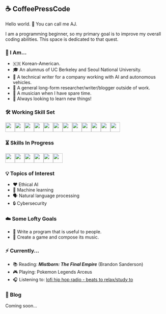 ## ☕️ CoffeePressCode

Hello world. 👋 You can call me AJ.

I am a programming beginner, so my primary goal is to improve my overall coding abilities. This space is dedicated to that quest.

### 📌 I Am...

- 🇰🇷 Korean-American.
- 🎓 An alumnus of UC Berkeley and Seoul National University.
- 💼 A technical writer for a company working with AI and autonomous vehicles.
- 📝 A general long-form researcher/writer/blogger outside of work.
- 🎹 A musician when I have spare time.
- 🌱 Always looking to learn new things!

### 🛠 Working Skill Set

<img src="https://cdn.jsdelivr.net/gh/devicons/devicon/icons/python/python-original.svg" width="30"/><img src="https://cdn.jsdelivr.net/gh/devicons/devicon/icons/markdown/markdown-original.svg" width="30"/><img src="https://cdn.jsdelivr.net/gh/devicons/devicon/icons/html5/html5-original.svg" width="30"/><img src="https://cdn.jsdelivr.net/gh/devicons/devicon/icons/css3/css3-original.svg" width="30"/><img src="https://cdn.jsdelivr.net/gh/devicons/devicon/icons/jira/jira-original.svg" width="30"/><img src="https://cdn.jsdelivr.net/gh/devicons/devicon/icons/confluence/confluence-original-wordmark.svg" width="30"/><img src="https://cdn.jsdelivr.net/gh/devicons/devicon/icons/git/git-original.svg" width="30"/><img src="https://cdn.jsdelivr.net/gh/devicons/devicon/icons/vscode/vscode-original.svg" width="30"/><img src="https://cdn.jsdelivr.net/gh/devicons/devicon/icons/atom/atom-original.svg" width="30"/><img src="https://cdn.jsdelivr.net/gh/devicons/devicon/icons/github/github-original.svg" width="30"/><img src="https://cdn.jsdelivr.net/gh/devicons/devicon/icons/gitlab/gitlab-original.svg" width="30"/><img src="https://cdn.jsdelivr.net/gh/devicons/devicon/icons/wordpress/wordpress-plain.svg" width="30"/>

### ⏳ Skills In Progress

<img src="https://cdn.jsdelivr.net/gh/devicons/devicon/icons/c/c-original.svg" width="30"/><img src="https://cdn.jsdelivr.net/gh/devicons/devicon/icons/cplusplus/cplusplus-original.svg" width="30"/><img src="https://cdn.jsdelivr.net/gh/devicons/devicon/icons/csharp/csharp-original.svg" width="30"/><img src="https://cdn.jsdelivr.net/gh/devicons/devicon/icons/javascript/javascript-original.svg" width="30"/><img src="https://cdn.jsdelivr.net/gh/devicons/devicon/icons/ruby/ruby-original.svg" width="30"/><img src="https://cdn.jsdelivr.net/gh/devicons/devicon/icons/swift/swift-original.svg" width="30"/>

### 💡 Topics of Interest

- ❤️ Ethical AI
- 🧠 Machine learning
- 🗣 Natural language processing
- 🔒 Cybersecurity

### ☁️ Some Lofty Goals

- 💾 Write a program that is useful to people.
- 👾 Create a game and compose its music.

### ⚡️ Currently...

- 📚 Reading: ***Mistborn: The Final Empire*** (Brandon Sanderson)
- 🎮 Playing: Pokemon Legends Arceus
- 🎧 Listening to: [lofi hip hop radio - beats to relax/study to](https://www.youtube.com/watch?v=5qap5aO4i9A)

### 📰 Blog

Coming soon...
